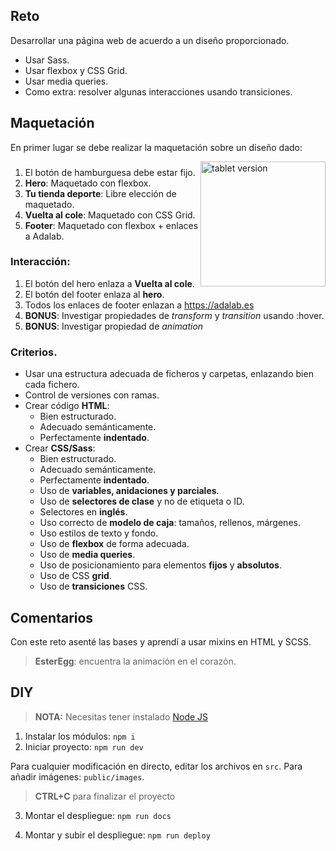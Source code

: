 ## Reto
Desarrollar una página web de acuerdo a un diseño proporcionado. 
- Usar Sass.
- Usar flexbox y CSS Grid.
- Usar media queries.
- Como extra: resolver algunas interacciones usando transiciones.

## Maquetación
En primer lugar se debe realizar la maquetación sobre un diseño dado:

<!-- ![Tablet version](./mediaqueries/Tablet.png) -->
<img  align="right" width=200 alt="tablet version" src="./mediaqueries/Tablet.png">

###

1. El botón de hamburguesa debe estar fijo.
2. **Hero**: Maquetado con flexbox.
3. **Tu tienda deporte**: Libre elección de maquetado.
4. **Vuelta al cole**: Maquetado con CSS Grid.
5. **Footer**: Maquetado con flexbox + enlaces a Adalab.


### Interacción:
1. El botón del hero enlaza a **Vuelta al cole**.
2. El botón del footer enlaza al **hero**.
3. Todos los enlaces de footer enlazan a https://adalab.es
4. **BONUS**: Investigar propiedades de *transform* y *transition* usando :hover.
5. **BONUS**: Investigar propiedad de *animation*

### Criterios.
- Usar una estructura adecuada de ficheros y carpetas, enlazando bien cada fichero.
- Control de versiones con ramas.
- Crear código **HTML**:
  - Bien estructurado.
  - Adecuado semánticamente.
  - Perfectamente **indentado**.
- Crear **CSS/Sass**:
  - Bien estructurado.
  - Adecuado semánticamente.
  - Perfectamente **indentado**.
  - Uso de **variables, anidaciones y parciales**.
  - Uso de **selectores de clase** y no de etiqueta o ID.
  - Selectores en **inglés**.
  - Uso correcto de **modelo de caja**: tamaños, rellenos, márgenes.
  - Uso estilos de texto y fondo.
  - Uso de **flexbox** de forma adecuada.
  - Uso de **media queries**.
  - Uso de posicionamiento para elementos **fijos** y **absolutos**.
  - Uso de CSS **grid**.
  - Uso de **transiciones** CSS.

## Comentarios

Con este reto asenté las bases y aprendí a usar mixins en HTML y SCSS.
>**EsterEgg**: encuentra la animación en el corazón.

## DIY
> **NOTA:** Necesitas tener instalado [Node JS](https://nodejs.org/)

1. Instalar los módulos: `npm i`
2. Iniciar proyecto: `npm run dev`

Para cualquier modificación en directo, editar los archivos en `src`. Para añadir imágenes: `public/images`.

> **CTRL+C** para finalizar el proyecto
3. Montar el despliegue: `npm run docs`

4. Montar y subir el despliegue: `npm run deploy`
